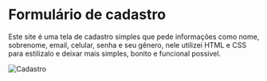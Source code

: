 # Formulário de cadastro
Este site é uma tela de cadastro simples que pede informações como nome, sobrenome, email, celular, senha e seu gênero, 
nele utilizei HTML e CSS para estilizalo e deixar mais simples, bonito e funcional possivel.

![Cadastro](https://github.com/user-attachments/assets/ade6bfde-f58d-490d-bce6-0bb3ffc90222)
